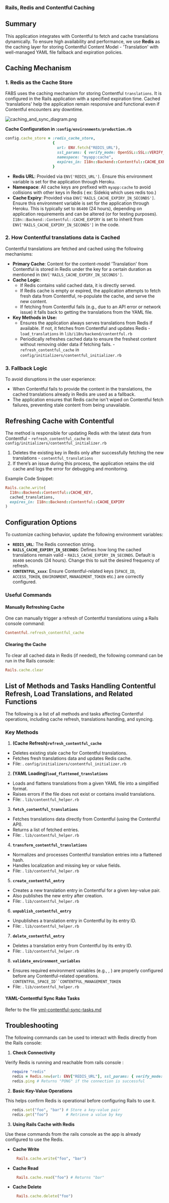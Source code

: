 ### **Rails, Redis and Contentful Caching**

## **Summary**
This application integrates with Contentful to fetch and cache translations dynamically. To ensure high availability and performance, we use **Redis** as the caching layer for storing Contentful Content Model - 'Translation' with well-managed YAML file fallback and expiration policies.

## **Caching Mechanism**
### 1. **Redis as the Cache Store**
FABS uses the caching mechanism for storing Contentful `translations`. 
It is configured in the Rails application with a specified expiration time.
Cached 'translations' help the application remain responsive and functional even if Contentful encounters any downtime.

![caching_and_sync_diagram.png](../app/assets/images/caching_and_sync_diagram.png)

**Cache Configuration in :`config/environments/production.rb`**
``` ruby
config.cache_store = :redis_cache_store,
                     {
                       url: ENV.fetch("REDIS_URL"),
                       ssl_params: { verify_mode: OpenSSL::SSL::VERIFY_NONE },
                       namespace: "myapp:cache",
                       expires_in: I18n::Backend::Contentful::CACHE_EXPIRY
                     }
```
- **Redis URL**: Provided via `ENV['REDIS_URL']`. Ensure this environment variable is set for the application through Heroku.
- **Namespace**: All cache keys are prefixed with `myapp:cache` to avoid collisions with other keys in Redis ( ex: Sidekiq which uses redis too.) 
- **Cache Expiry**: Provided visa `ENV['RAILS_CACHE_EXPIRY_IN_SECONDS']`. Ensure this environment variable is set for the application through Heroku. This is typically set to `86400` (24 hours), depending on application requirements and can be altered (or for testing purposes).
`I18n::Backend::Contentful::CACHE_EXPIRY` is set to inherit from `ENV['RAILS_CACHE_EXPIRY_IN_SECONDS']` in the code.

### 2. **How Contentful translations data is Cached**
Contentful translations are fetched and cached using the following mechanisms:

- **Primary Cache**: Content for the content-model 'Translation' from Contentful is stored in Redis under the key for a certain duration as mentioned in `ENV['RAILS_CACHE_EXPIRY_IN_SECONDS']`.
- **Cache Logic**:
    - If Redis contains valid cached data, it is directly served.
    - If Redis cache is empty or expired, the application attempts to fetch fresh data from Contentful, re-populate the cache, and serve the new content.
    - If fetching from Contentful fails (e.g., due to an API error or network issue) it falls back to getting the translations from the YAML file.
- **Key Methods in Use:**
    - Ensures the application always serves translations from Redis if available. If not, it fetches from Contentful and updates Redis -  `load_translations` in `lib/i18n/backend/contentful.rb`
    - Periodically refreshes cached data to ensure the freshest content without removing older data if fetching fails. -  `refresh_contentful_cache` in `config/initializers/contentful_initializer.rb`

### 3. **Fallback Logic**
To avoid disruptions in the user experience:
- When Contentful fails to provide the content in the translations, the cached translations already in Redis are used as a fallback.
- The application ensures that Redis cache isn't wiped on Contentful fetch failures, preventing stale content from being unavailable.

## **Refreshing Cache with Contentful**
The method is responsible for updating Redis with the latest data from Contentful -  `refresh_contentful_cache` in `config/initializers/contentful_initializer.rb`
1. Deletes the existing key in Redis only after successfully fetching the new translations - `contentful_translations`
2. If there’s an issue during this process, the application retains the old cache and logs the error for debugging and monitoring.

Example Code Snippet:
``` ruby
Rails.cache.write(
  I18n::Backend::Contentful::CACHE_KEY,
  cached_translations,
  expires_in: I18n::Backend::Contentful::CACHE_EXPIRY
)
```
## **Configuration Options**
To customize caching behavior, update the following environment variables:
- **`REDIS_URL`**: The Redis connection string.
- **`RAILS_CACHE_EXPIRY_IN_SECONDS`**: Defines how long the cached translations remain valid - `RAILS_CACHE_EXPIRY_IN_SECONDS`. Default is `86400` seconds (24 hours). Change this to suit the desired frequency of refresh.
- **`CONTENTFUL_xxxx`**: Ensure Contentful-related keys (`SPACE_ID`, `ACCESS_TOKEN`, `ENVIRONMENT`, `MANAGEMENT_TOKEN`   etc.) are correctly configured.

### **Useful Commands**
#### **Manually Refreshing Cache**
One can manually trigger a refresh of Contentful translations using a Rails console command:
``` ruby
Contentful.refresh_contentful_cache
```
#### **Clearing the Cache**
To clear all cached data in Redis (if needed), the following command can be run in the Rails console:
``` ruby
Rails.cache.clear
```

## List of Methods and Tasks Handling Contentful Refresh, Load Translations, and Related Functions
The following is a list of all methods and tasks affecting Contentful operations, including cache refresh, translations handling, and syncing.

### **Key Methods**
1. **(Cache Refresh)`refresh_contentful_cache`**
  - Deletes existing stale cache for Contentful translations.
  - Fetches fresh translations data and updates Redis cache.
  - File: . `config/initializers/contentful_initializer.rb`

2. **(YAML Loading)`load_flattened_translations`**
  - Loads and flattens translations from a given YAML file into a simplified format.
  - Raises errors if the file does not exist or contains invalid translations.
  - File: . `lib/contentful_helper.rb`

3. **`fetch_contentful_translations`**
  - Fetches translations data directly from Contentful (using the Contentful API).
  - Returns a list of fetched entries.
  - File: . `lib/contentful_helper.rb`

4. **`transform_contentful_translations`**
  - Normalizes and processes Contentful translation entries into a flattened hash.
  - Handles localization and missing key or value fields.
  - File: . `lib/contentful_helper.rb`

5. **`create_contentful_entry`**
  - Creates a new translation entry in Contentful for a given key-value pair.
  - Also publishes the new entry after creation.
  - File: . `lib/contentful_helper.rb`

6. **`unpublish_contentful_entry`**
  - Unpublishes a translation entry in Contentful by its entry ID.
  - File: . `lib/contentful_helper.rb`

7. **`delete_contentful_entry`**
  - Deletes a translation entry from Contentful by its entry ID.
  - File: . `lib/contentful_helper.rb`

8. **`validate_environment_variables`**
  - Ensures required environment variables (e.g., , ) are properly configured before any Contentful-related operations. `CONTENTFUL_SPACE_ID``CONTENTFUL_MANAGEMENT_TOKEN`
  - File: . `lib/contentful_helper.rb`

#### **YAML-Contentful Sync Rake Tasks**
   Refer to the file [yml-contentful-sync-tasks.md](yml-contentful-sync-tasks.md)


## **Troubleshooting**

The following commands can be used to interact with Redis directly from the Rails console:
1. **Check Connectivity**
   
Verify Redis is running and reachable from rails console :
``` ruby
   require "redis"
   redis = Redis.new(url: ENV["REDIS_URL"], ssl_params: { verify_mode: OpenSSL::SSL::VERIFY_NONE })
   redis.ping # Returns "PONG" if the connection is successful
```

2. **Basic Key-Value Operations**
   
This helps confirm Redis is operational before configuring Rails to use it.

``` ruby
   redis.set("foo", "bar") # Store a key-value pair
   redis.get("foo")        # Retrieve a value by key
```

3. **Using Rails Cache with Redis**

Use these commands from the rails console as the app is already configured to use the Redis.
- **Cache Write**
``` ruby
     Rails.cache.write("foo", "bar")
```
- **Cache Read**
``` ruby
     Rails.cache.read("foo") # Returns "bar"
```
- **Cache Delete**
``` ruby
     Rails.cache.delete("foo")
```
